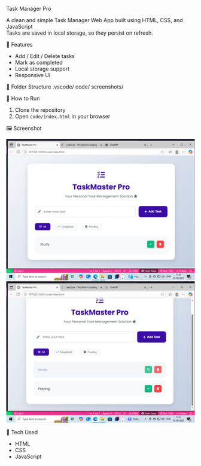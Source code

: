 Task Manager Pro

A clean and simple Task Manager Web App built using HTML, CSS, and JavaScript  
Tasks are saved in local storage, so they persist on refresh.

🌟 Features

- Add / Edit / Delete tasks
- Mark as completed
- Local storage support
- Responsive UI

📂 Folder Structure
.vscode/
code/
screenshots/

🚀 How to Run

1. Clone the repository
2. Open `code/index.html` in your browser

🖼️ Screenshot

![UI Preview](screenshots/ui-preview_1.png)
![UI Preview](screenshots/ui-preview_2.png)

📌 Tech Used

- HTML
- CSS
- JavaScript
